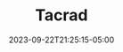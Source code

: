 ---
title: "Tacrad"
date: 2023-09-22T21:25:15-05:00
draft: true
author:
tags:
image:
description:
toc:
---